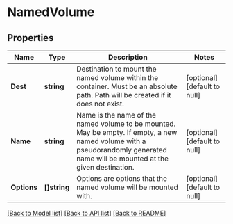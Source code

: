 # NamedVolume

## Properties
Name | Type | Description | Notes
------------ | ------------- | ------------- | -------------
**Dest** | **string** | Destination to mount the named volume within the container. Must be an absolute path. Path will be created if it does not exist. | [optional] [default to null]
**Name** | **string** | Name is the name of the named volume to be mounted. May be empty. If empty, a new named volume with a pseudorandomly generated name will be mounted at the given destination. | [optional] [default to null]
**Options** | **[]string** | Options are options that the named volume will be mounted with. | [optional] [default to null]

[[Back to Model list]](../README.md#documentation-for-models) [[Back to API list]](../README.md#documentation-for-api-endpoints) [[Back to README]](../README.md)



